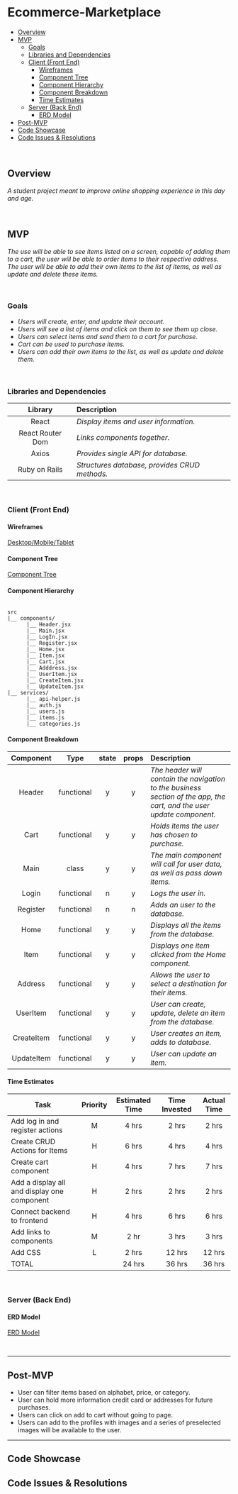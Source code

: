 # Ecommerce-Marketplace

- [Overview](#overview)
- [MVP](#mvp)
  - [Goals](#goals)
  - [Libraries and Dependencies](#libraries-and-dependencies)
  - [Client (Front End)](#client-front-end)
    - [Wireframes](#wireframes)
    - [Component Tree](#component-tree)
    - [Component Hierarchy](#component-hierarchy)
    - [Component Breakdown](#component-breakdown)
    - [Time Estimates](#time-estimates)
  - [Server (Back End)](#server-back-end)
    - [ERD Model](#erd-model)
- [Post-MVP](#post-mvp)
- [Code Showcase](#code-showcase)
- [Code Issues & Resolutions](#code-issues--resolutions)

<br>

## Overview

_A student project meant to improve online shopping experience in this day and age._


<br>

## MVP

_The use will be able to see items listed on a screen, capable of adding them to a cart, the user will be able to order items to their respective address. The user will be able to add their own items to the list of items, as well as update and delete these items._

<br>

### Goals

- _Users will create, enter, and update their account._
- _Users will see a list of items and click on them to see them up close._
- _Users can select items and send them to a cart for purchase._
- _Cart can be used to purchase items._
- _Users can add their own items to the list, as well as update and delete them._

<br>

### Libraries and Dependencies

|     Library      | Description                                |
| :--------------: | :----------------------------------------- |
|      React       | _Display items and user information._ |
| React Router Dom | _Links components together._ |
|      Axios       | _Provides single API for database._ |
|   Ruby on Rails  | _Structures database, provides CRUD methods._ |

<br>

### Client (Front End)

#### Wireframes

[Desktop/Mobile/Tablet](https://whimsical.com/8go8vrW5LGxzsRNxPzsYj1)

#### Component Tree

[Component Tree](https://viewer.diagrams.net/?target=blank&highlight=0000ff&edit=_blank&layers=1&nav=1&title=My-Ecommerce-App-Parent%3AChild.drawio#R7ZrRcqIwFIafxst2gIDgZavd2hk7O6PT2d3eZeQUcIAwIQru02%2BoQcFYtTvV0zq9UfKTQPL9JydE7JB%2BUt5zmoWPzIe4Yxl%2B2SGDjmW5nic%2FK2G5EmxXCQGP%2FJVkboRJ9BeUaCh1HvmQtyoKxmIRZW1xytIUpqKlUc5Z0a72wuL2XTMagCZMpjTW1V%2BRL8KV6jnGRh9CFIT1nU1DnUloXVkJeUh9VjQkctchfc6YWB0lZR%2Fiil3NZdXuxxtn1x3jkIpjGhT3QTkbDZbTh%2FHPcTG7Kl8Gz1e26ptY1gPmbJ76ULUxOuSWcRGygKU0HjGWSdGU4gyEWCqr6FwwKYUiidVZ2R2%2B%2FN0s%2FFEXey0MylZpqUqzeZJNVC9Slsqv21XXwNcM2oxYSTmb8ynsGWYdOZQHIPbUI2tfZDwDS0B2UbbjEFMRLdr9oCqygnW9DXx5oPi%2FwwtH86Ia%2BxaUtj07qP2HYwigLUzQ6roLGs%2FVnW6yTIcfxzLJVEiLMBIwyejryAuZ5nbhWwAXUO4HqA9YNSA9lSRUliSqWGxSjq2ksJFt6mofT8i6gFi0jozFLmosEizS6zxtXDvvydQIDrmoDulr5OXOBQ%2BV9CWsgMeS7qGSdr%2BzzkGHTNSFwUJbGDBQo84GCy3Df6HZ0NizYliEtjR8JYve2GScyaLut0WHLULd%2BKpeNja%2BjzRKddsQd76mjbz1JRqjIVAfOC4lo02pq0NydkCyTwWpq0EasUAKD7jBZFptTJbr4AaTq3EaQxDlAjmcnG1MyOHkaZj6HKiAKqIEJLisyGFY7g5Yzqlg9TRYT5n%2FSWB1tQmIDMvUM9VTXs0%2BfFb29iz0dFbds%2F7oq0fWUF4aFdKawJ6A2pXRT5aq6gBvQEKPJLO3Dcm9Pm7hq7dVH49Jf8fSp1ygYiKf7enA0p%2FHb3yfQ57jcvLO9nggi5sX4K%2FnGv8iIHf%2FAA%3D%3D)

#### Component Hierarchy

``` structure

src
|__ components/
      |__ Header.jsx
      |__ Main.jsx
      |__ LogIn.jsx
      |__ Register.jsx
      |__ Home.jsx
      |__ Item.jsx
      |__ Cart.jsx
      |__ Adddress.jsx
      |__ UserItem.jsx
      |__ CreateItem.jsx
      |__ UpdateItem.jsx
|__ services/
      |__ api-helper.js
      |__ auth.js
      |__ users.js
      |__ items.js
      |__ categories.js

```

#### Component Breakdown

|  Component   |    Type    | state | props | Description                                                      |
| :----------: | :--------: | :---: | :---: | :--------------------------------------------------------------- |
|    Header    | functional |   y   |   y   | _The header will contain the navigation to the business section of the app, the cart, and the user update component._               |
|  Cart  | functional |   y   |   y   | _Holds items the user has chosen to purchase._       |
|   Main    |   class    |   y   |   y   | _The main component will call for user data, as well as pass down items._ |
| Login | functional |   n   |   y   | _Logs the user in._                 |
|    Register    | functional |   n   |   n   | _Adds an user to the database._ |
| Home | functional | y | y | _Displays all the items from the database._ |
| Item | functional | y | y | _Displays one item clicked from the Home component._ |
| Address | functional | y | y | _Allows the user to select a destination for their items._ |
| UserItem | functional | y | y | _User can create, update, delete an item from the database._ |
| CreateItem | functional | y | y | _User creates an item, adds to database._ |
| UpdateItem | functional | y | y | _User can update an item._ |

#### Time Estimates

| Task                | Priority | Estimated Time | Time Invested | Actual Time |
| ------------------- | :------: | :------------: | :-----------: | :---------: |
| Add log in and register actions | M | 4 hrs | 2 hrs | 2 hrs |
| Create CRUD Actions for Items | H | 6 hrs | 4 hrs | 4 hrs |
| Create cart component | H | 4 hrs | 7 hrs | 7 hrs |
| Add a display all and display one component | H | 2 hrs | 2 hrs |2 hrs |
| Connect backend to frontend | H | 4 hrs | 6 hrs | 6 hrs |
| Add links to components | M | 2 hr | 3 hrs | 3 hrs |
| Add CSS | L | 2 hrs | 12 hrs | 12 hrs |
| TOTAL               |          |     24 hrs      |     36 hrs     |     36 hrs     |

<br>

### Server (Back End)

#### ERD Model

[ERD Model](https://viewer.diagrams.net/?target=blank&highlight=0000ff&edit=_blank&layers=1&nav=1&title=My-Ecommerce-App.drawio#R7VnfU9swDP5r%2BlguSZNAH2kpY8e42439eORMrCbeOXHmONDy10%2BOnaRp2h4woJTbAyX5JMuyJEtfr4PRNF18kiRPrgQFPvAcuhiMzgaeFwYefmpgaYDRODBALBk1kNsC1%2BwBLOhYtGQUio6iEoIrlnfBSGQZRKqDESnFfVdtLnh315zE0AOuI8L76C9GVWLQk8Bp8QtgcVLv7DpWkpJa2QJFQqi4X4FGs8FoKoVQ5ildTIHr2NVxMevOt0gbxyRk6jELrrKz%2BGc08jxOiBpf%2Bnw8c4ZuaJ1Ty%2FrEQDEA9lVIlYhYZITPWnQiRZlR0GYdfGt1vgiRI%2Bgi%2BBuUWtpsklIJhBKVcistFJHqVGcHgdk3kUENnjPOrV3IaKvyAFJ8F1ckWxqJ1dPGzAG011sDY6FClDKCHdGwpYmOxKB26IVN%2BrDsQaSg5BLXSeBEsbuuH8QWYNzotTnCB5ump6Ts2Bi%2BI7y0WwlJQRYbM%2FmF3OKF7ESfcBZn%2BBxhfEAicAdSMSz5UytIGaUm0VCwB3Jb2dMpyQXLVHWeYDIIzprgawOw2HQf7eL2FqymZUdF9oNrzQ%2BdI8cZ26q1PcW2mEeH3xr%2Fqk%2BzoiLm8wLTvp6fxofnpyzoZWzghVzpiHYyFv4pdTeYpFiADDNxilInX%2BBnFWrH4EOlr5mW%2BSsyTIAa2tRqmc1uR0whEhJjJKyOvsaSM7x%2Bzdb4FNv%2FlYO3NfCjqErMoBiF23VNxPJ1LJHryLMOzGGujPBEC9d9xdh7zhD%2Frr9eNn43O5foeEZSsDo%2FiZwmRPb1ICWMb1badLTXOAihFK9csV8nclIU99hRbiiLoVD7dSaSQBTQG1L78Z2l6BRJ87f2pMzpO%2FGkX7rv1YO1ebQ%2BZ6o%2B1owjs%2BdEoNacV2N%2FXg35yVxkylIJ17Pv5yRlXLf%2FC%2BB3oK12Z9zWudSjBVsnjVuPLDtl3Jrz3bc80A0tlqxyQN95rdF%2F8j7YWsPEdnI2Q%2Btasua8LFkLH0nWXP8f2Vq1FI9FlisKlgr12YStnpHfrR7%2FeI2dP00fH4wHL8pL3HGPmCTko%2FDIk5232zkKHDfohHxY7%2FlcIllTVD848sabTb8%2B1ww%2FANf8rCA9SK65nWe%2BGXuTLNqzCyyNb0q5ZyqtWf9Nk6zzb5dv7cDhMtcPxdp8Z%2F%2Bszf8ALXmKJRQLyeAg%2B3JkvF9u7kmtHsPB879rHOj33YPuW3743L7lPr1v4Wv7u4Mhnu2PN6PZXw%3D%3D)

<br>

***

## Post-MVP

- User can filter items based on alphabet, price, or category.
- User can hold more information credit card or addresses for future purchases.
- Users can click on add to cart without going to page.
- Users can add to the profiles with images and a series of preselected images will be available to the user.

***

## Code Showcase




## Code Issues & Resolutions
